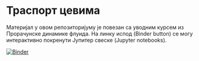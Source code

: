 # Траспорт цевима

Материјал у овом репозиторијуму је повезан са уводним курсем из Прорачунске динамике флуида. На линку испод (Binder button) се могу интерактивно покренути Јупитер свеске (Jupyter notebooks).

[![Binder](https://mybinder.org/badge_logo.svg)](https://mybinder.org/v2/gh/cocicar/Transport_cevima/HEAD)
